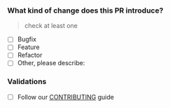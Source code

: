 ### What kind of change does this PR introduce?

> check at least one

- [ ] Bugfix
- [ ] Feature
- [ ] Refactor
- [ ] Other, please describe:

### Validations

- [ ] Follow our [CONTRIBUTING](https://github.com/antonreshetov/mysigmail/blob/master/CONTRIBUTING.md) guide
